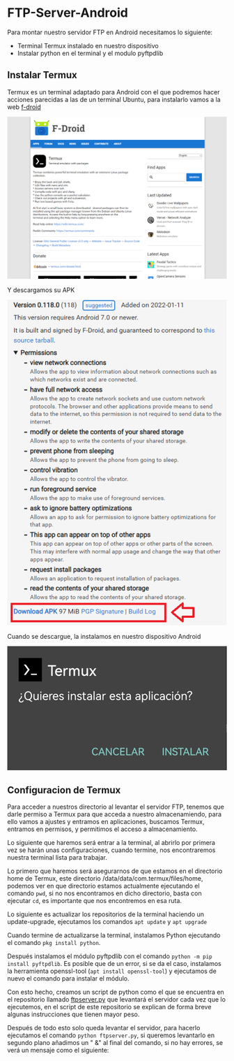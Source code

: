 # FTP-Server-Android

Para montar nuestro servidor FTP en Android necesitamos lo siguiente:
- Terminal Termux instalado en nuestro dispositivo
- Instalar python en el terminal y el modulo pyftpdlib

## Instalar Termux

Termux es un terminal adaptado para Android con el que podremos hacer acciones parecidas a las de un terminal Ubuntu, para instalarlo vamos a la web [f-droid](https://f-droid.org/en/packages/com.termux/) 

![imagen1](/images/img1.PNG)

Y descargamos su APK

![imagen2](/images/img2.png)

Cuando se descargue, la instalamos en nuestro dispositivo Android

![imagen3](/images/img3.png)

## Configuracion de Termux

Para acceder a nuestros directorio al levantar el servidor FTP, tenemos que darle permiso a Termux para que acceda a nuestro almacenamiendo, para ello vamos a ajustes y entramos en aplicaciones, buscamos Termux, entramos en permisos, y permitimos el acceso a almacenamiento.

Lo siguiente que haremos será entrar a la terminal, al abrirlo por primera vez se harán unas configuraciones, cuando termine, nos encontraremos nuestra terminal lista para trabajar.

Lo primero que haremos será asegurarnos de que estamos en el directorio home de Termux, este directorio /data/data/com.termux/files/home, podemos ver en que directorio estamos actualmente ejecutando el comando ``pwd``, si no nos encontramos en dicho directorio, basta con ejecutar ``cd``, es importante que nos encontremos en esa ruta.

Lo siguiente es actualizar los repositorios de la terminal haciendo un update-upgrade, ejecutamos los comandos ``apt update`` y ``apt upgrade``

Cuando termine de actualizarse la terminal, instalamos Python ejecutando el comando ``pkg install python``.

Después instalamos el módulo pyftpdlib con el comando ``python -m pip install pyftpdlib``. Es posible que de un error, si se da el caso, instalamos la herramienta openssl-tool (``apt install openssl-tool``) y ejecutamos de nuevo el comando para instalar el módulo.

Con esto hecho, creamos un script de python como el que se encuentra en el repositorio llamado [ftpserver.py](https://github.com/vaeruiz/FTP-Server-Android/blob/main/ftpserver.py) que levantará el servidor cada vez que lo ejecutemos, en el script de este repositorio se explican de forma breve algunas instrucciones que tienen mayor peso.

Después de todo esto solo queda levantar el servidor, para hacerlo ejecutamos el comando ``python ftpserver.py``, si queremos levantarlo en segundo plano añadimos un " &" al final del comando, si no hay errores, se verá un mensaje como el siguiente:
